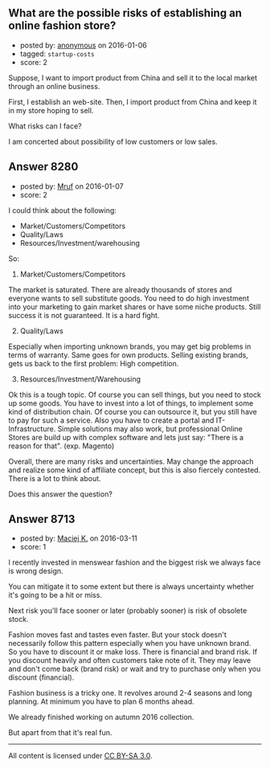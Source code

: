 ## What are the possible risks of establishing an online fashion store?

- posted by: [anonymous](https://stackexchange.com/users/53211/anonymous) on 2016-01-06
- tagged: `startup-costs`
- score: 2

Suppose, I want to import product from China and sell it to the local market through an online business.

First, I establish an web-site. Then, I import product from China and keep it in my store hoping to sell.

What risks can I face?

I am concerted about possibility of low customers or low sales.


## Answer 8280

- posted by: [Mruf](https://stackexchange.com/users/3246202/mruf) on 2016-01-07
- score: 2

I could think about the following:

- Market/Customers/Competitors
- Quality/Laws
- Resources/Investment/warehousing

So:

1. Market/Customers/Competitors

The market is saturated. There are already thousands of stores and everyone wants to sell substitute goods. You need to do high investment into your marketing to gain market shares or have some niche products. Still success it is not guaranteed. It is a hard fight.

2. Quality/Laws

Especially when importing unknown brands, you may get big problems in terms of warranty. Same goes for own products. Selling existing brands, gets us back to the first problem: High competition.

3. Resources/Investment/Warehousing

Ok this is a tough topic. Of course you can sell things, but you need to stock up some goods. You have to invest into a lot of things, to implement some kind of distribution chain. Of course you can outsource it, but you still have to pay for such a service. Also you have to create a portal and IT-Infrastructure. Simple solutions may also work, but professional Online Stores are build up with complex software and lets just say: "There is a reason for that". (exp. Magento)

Overall, there are many risks and uncertainties. May change the approach and realize some kind of affiliate concept, but this is also fiercely contested. There is a lot to think about.

Does this answer the question?


## Answer 8713

- posted by: [Maciej K.](https://stackexchange.com/users/7439907/maciej-k) on 2016-03-11
- score: 1

I recently invested in menswear fashion and the biggest risk we always face is wrong design. 

You can mitigate it to some extent but there is always uncertainty whether it's going to be a hit or miss. 

Next risk you'll face sooner or later (probably sooner) is risk of obsolete stock. 

Fashion moves fast and tastes even faster. But your stock doesn't necessarily follow this pattern especially when you have unknown brand. So you have to discount it or make loss. There is financial and brand risk. If you discount heavily and often customers take note of it. They may leave and don't come back (brand risk) or wait and try to purchase only when you discount (financial). 

Fashion business is a tricky one. It revolves around 2-4 seasons and long planning. At minimum you have to plan 6 months ahead. 

We already finished working on autumn 2016 collection. 

But apart from that it's real fun. 



---

All content is licensed under [CC BY-SA 3.0](https://creativecommons.org/licenses/by-sa/3.0/).
